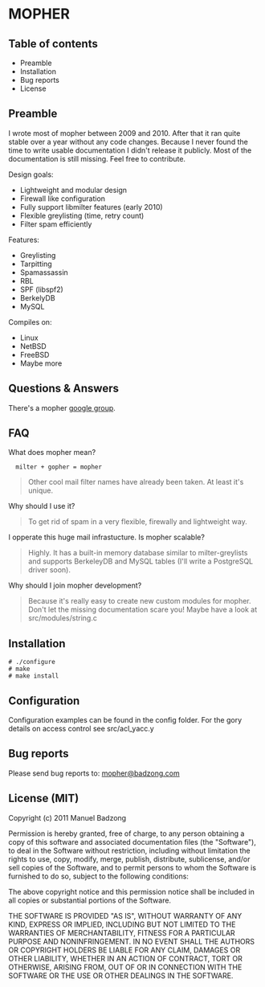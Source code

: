 MOPHER
======


Table of contents
-----------------

  * Preamble
  * Installation
  * Bug reports
  * License


Preamble
--------

I wrote most of mopher between 2009 and 2010. After that it ran quite stable
over a year without any code changes. Because I never found the time to write
usable documentation I didn't release it publicly. Most of the documentation is
still missing. Feel free to contribute.


Design goals:

  * Lightweight and modular design
  * Firewall like configuration
  * Fully support libmilter features (early 2010)
  * Flexible greylisting (time, retry count)
  * Filter spam efficiently


Features:

  * Greylisting
  * Tarpitting
  * Spamassassin
  * RBL
  * SPF (libspf2)
  * BerkelyDB
  * MySQL


Compiles on:

  * Linux
  * NetBSD
  * FreeBSD
  * Maybe more


Questions & Answers
-------------------

There's a mopher [google group](https://groups.google.com/group/mopher).


FAQ
---

What does mopher mean?

```
  milter + gopher = mopher
```

> Other cool mail filter names have already been taken. At least it's unique.


Why should I use it?

> To get rid of spam in a very flexible, firewally and lightweight way.


I opperate this huge mail infrastucture. Is mopher scalable?

> Highly. It has a built-in memory database similar to milter-greylists and
> supports BerkeleyDB and MySQL tables (I'll write a PostgreSQL driver soon).


Why should I join mopher development?

> Because it's really easy to create new custom modules for mopher. Don't let
> the missing documentation scare you! Maybe have a look at
> src/modules/string.c


Installation
------------

```
# ./configure
# make
# make install
```


Configuration
-------------

Configuration examples can be found in the config folder.
For the gory details on access control see src/acl_yacc.y


Bug reports
-----------

Please send bug reports to: mopher@badzong.com


License (MIT)
-------------

Copyright (c) 2011 Manuel Badzong

Permission is hereby granted, free of charge, to any person obtaining a copy of
this software and associated documentation files (the "Software"), to deal in
the Software without restriction, including without limitation the rights to
use, copy, modify, merge, publish, distribute, sublicense, and/or sell copies
of the Software, and to permit persons to whom the Software is furnished to do
so, subject to the following conditions:

The above copyright notice and this permission notice shall be included in all
copies or substantial portions of the Software.

THE SOFTWARE IS PROVIDED "AS IS", WITHOUT WARRANTY OF ANY KIND, EXPRESS OR
IMPLIED, INCLUDING BUT NOT LIMITED TO THE WARRANTIES OF MERCHANTABILITY,
FITNESS FOR A PARTICULAR PURPOSE AND NONINFRINGEMENT. IN NO EVENT SHALL THE
AUTHORS OR COPYRIGHT HOLDERS BE LIABLE FOR ANY CLAIM, DAMAGES OR OTHER
LIABILITY, WHETHER IN AN ACTION OF CONTRACT, TORT OR OTHERWISE, ARISING FROM,
OUT OF OR IN CONNECTION WITH THE SOFTWARE OR THE USE OR OTHER DEALINGS IN THE
SOFTWARE.

